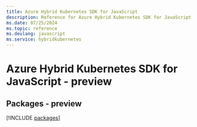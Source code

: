 ```yaml
---
title: Azure Hybrid Kubernetes SDK for JavaScript
description: Reference for Azure Hybrid Kubernetes SDK for JavaScript
ms.date: 07/25/2024
ms.topic: reference
ms.devlang: javascript
ms.service: hybridkubernetes
---
```

# Azure Hybrid Kubernetes SDK for JavaScript - preview
## Packages - preview
[!INCLUDE [packages](hybrid-kubernetes-index.md)]